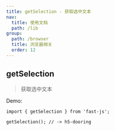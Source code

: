 ```yaml
---
title: getSelection - 获取选中文本
nav:
  title: 使用文档
  path: /lib
group:
  path: /browser
  title: 浏览器相关
  order: 12
---
```


## getSelection

> 获取选中文本

Demo:

```tsx | pure
import { getSelection } from 'fast-js';

getSelection(); // -> h5-dooring
```
